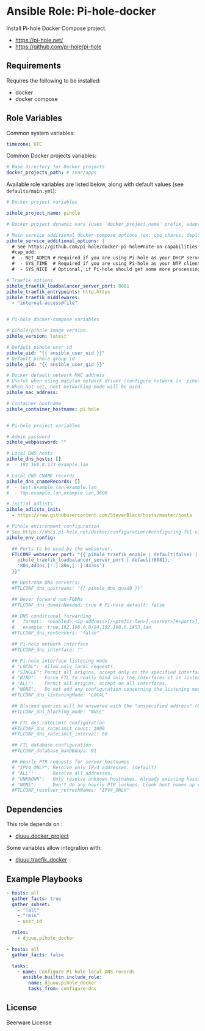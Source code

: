 Ansible Role: Pi-hole-docker
============================

Install Pi-hole Docker Compose project.

- https://pi-hole.net/
- https://github.com/pi-hole/pi-hole

Requirements
------------

Requires the following to be installed:
- docker
- docker compose

Role Variables
--------------

Common system variables:

```yaml
timezone: UTC
```

Common Docker projects variables:

```yaml
# Base directory for Docker projects
docker_projects_path: # /var/apps
```

Available role variables are listed below, along with default values (see `defaults/main.yml`):

```yaml
# Docker project variables

pihole_project_name: pihole

# Docker project dynamic vars (uses `docker_project_name` prefix, adapt if overridden)

# Main service additional docker-compose options (ex: cpu_shares, deploy, ...)
pihole_service_additional_options: |
  # See https://github.com/pi-hole/docker-pi-hole#note-on-capabilities
  #cap_add:
  #  - NET_ADMIN # Required if you are using Pi-hole as your DHCP server, else not needed
  #  - SYS_TIME  # Required if you are using Pi-hole as your NTP client to be able to set the host's system time
  #  - SYS_NICE  # Optional, if Pi-hole should get some more processing time

# Traefik options
pihole_traefik_loadbalancer_server_port: 8081
pihole_traefik_entrypoints: http,https
pihole_traefik_middlewares:
  - "internal-access@file"


# Pi-hole docker-compose variables

# pihole/pihole image version
pihole_version: latest

# Default pihole user id
pihole_uid: "{{ ansible_user_uid }}"
# Default pihole group id
pihole_gid: "{{ ansible_user_gid }}"

# Docker default network MAC address
# Useful when using macvlan network driver (configure network in `pihole_compose_additional_options`).
# When not set, host networking mode will be used.
pihole_mac_address:

# Container hostname
pihole_container_hostname: pi.hole


# Pi-hole project variables

# Admin password
pihole_webpassword: ""

# Local DNS hosts
pihole_dns_hosts: []
#  - 192.168.0.123 example.lan

# Local DNS CNAME records
pihole_dns_cnameRecords: []
#  - test.example.lan,example.lan
#  - tmp.example.lan,example.lan,3600

# Initial adlists
pihole_adlists_init:
  - https://raw.githubusercontent.com/StevenBlack/hosts/master/hosts
```

```yaml
# Pihole environment configuration
# See https://docs.pi-hole.net/docker/configuration/#configuring-ftl-via-the-environment
pihole_env_config:

  ## Ports to be used by the webserver.
  FTLCONF_webserver_port: "{{ pihole_traefik_enable | default(false) | ternary(
    pihole_traefik_loadbalancer_server_port | default(8081),
    '80o,443os,[::]:80o,[::]:443os')
  }}"

  ## Upstream DNS server(s)
  #FTLCONF_dns_upstreams: "{{ pihole_dns_quad9 }}"

  ## Never forward non-FQDNs
  #FTLCONF_dns_domainNeeded: true # Pi-hole default: false

  ## DNS conditional forwarding
  #   format:  <enabled>,<ip-address>[/<prefix-len>],<server>[#<port>],<domain>
  #   example: true,192.168.0.0/24,192.168.0.1#53,lan
  #FTLCONF_dns_revServers: "false"

  ## Pi-hole network interface
  #FTLCONF_dns_interface: ""

  ## Pi-hole interface listening mode
  # "LOCAL":  Allow only local requests.
  # "SINGLE": Permit all origins, accept only on the specified interface.
  # "BIND":   Force FTL to really bind only the interfaces it is listening on.
  # "ALL":    Permit all origins, accept on all interfaces.
  # "NONE":   Do not add any configuration concerning the listening mode.
  #FTLCONF_dns_listeningMode: "LOCAL"

  ## Blocked queries will be answered with the "unspecified address" (0.0.0.0 or ::).
  #FTLCONF_dns_blocking_mode: "NULL"

  ## FTL dns.rateLimit configuration
  #FTLCONF_dns_rateLimit_count: 1000
  #FTLCONF_dns_rateLimit_interval: 60

  ## FTL database configuration
  #FTLCONF_database_maxDBdays: 91

  ## Hourly PTR requests for server hostnames
  # "IPV4_ONLY": Resolve only IPv4 addresses. (default)
  # "ALL":       Resolve all addresses.
  # "UNKNOWN":   Only resolve unknown hostnames. Already existing hostnames are never refreshed.
  # "NONE":      Don't do any hourly PTR lookups. Llook host names up exactly once.
  #FTLCONF_resolver_refreshNames: "IPV4_ONLY"
```

Dependencies
------------

This role depends on :
- [djuuu.docker_project](https://github.com/Djuuu/ansible-role-docker-project)

Some variables allow integration with:
- [djuuu.traefik_docker](https://github.com/Djuuu/ansible-role-traefik-docker)

Example Playbooks
-----------------

```yaml
- hosts: all
  gather_facts: true
  gather_subset:
    - "!all"
    - "!min"
    - user_id

  roles:
    - djuuu.pihole_docker
```

```yaml
- hosts: all
  gather_facts: false

  tasks:
    - name: Configure Pi-hole local DNS records
      ansible.builtin.include_role:
        name: djuuu.pihole_docker
        tasks_from: configure-dns
```

License
-------

Beerware License
